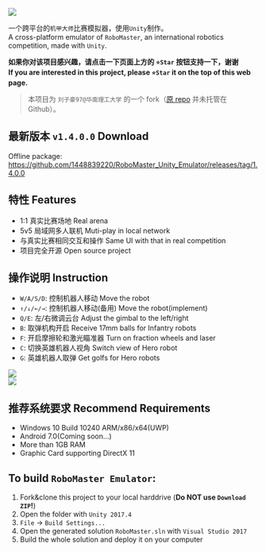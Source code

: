 ![](http://or110ndo3.bkt.clouddn.com/18-3-23/44973802.jpg)
    
一个跨平台的`机甲大师`比赛模拟器，使用`Unity`制作。      
A cross-platform emulator of `RoboMaster`, an international robotics competition, made with `Unity`.     

**如果你对该项目感兴趣，请点击一下页面上方的 `⭐Star` 按钮支持一下，谢谢**    
**If you are interested in this project, please `⭐Star` it on the top of this web page.**

> 本项目为 `刘子豪97@华南理工大学` 的一个 fork（[原 repo](http://bbs.robomaster.com/thread-6101-1-4.html) 并未托管在 Github）。

最新版本 `v1.4.0.0` Download
------------
Offline package: https://github.com/1448839220/RoboMaster_Unity_Emulator/releases/tag/1.4.0.0

特性 Features
-------------------------------
* 1:1 真实比赛场地 Real arena
* 5v5 局域网多人联机 Muti-play in local network
* 与真实比赛相同交互和操作 Same UI with that in real competition
* 项目完全开源 Open source project

操作说明 Instruction
-------------------------------
* `W/A/S/D`: 控制机器人移动 Move the robot
* `↑/↓/←/→`: 控制机器人移动(备用) Move the robot(implement)
* `Q/E`: 左/右微调云台 Adjust the gimbal to the left/right
* `B`: 取弹机构开启 Receive 17mm balls for Infantry robots
* `F`: 开启摩擦轮和激光瞄准器 Turn on fraction wheels and laser
* `C`: 切换英雄机器人视角 Switch view of Hero robot
* `G`: 英雄机器人取弹 Get golfs for Hero robots

![](http://or110ndo3.bkt.clouddn.com/18-3-23/16374214.jpg)    
![](http://or110ndo3.bkt.clouddn.com/18-3-23/40496656.jpg)

推荐系统要求 Recommend Requirements
-------------------------------
* Windows 10 Build 10240 ARM/x86/x64(UWP)
* Android 7.0(Coming soon...)
* More than 1GB RAM
* Graphic Card supporting DirectX 11

## To build `RoboMaster Emulator`:
 1. Fork&clone this project to your local harddrive (**Do NOT use `Download ZIP`!**)
 2. Open the folder with `Unity 2017.4`
 3. `File` -> `Build Settings...`
 4. Open the generated solution `RoboMaster.sln` with `Visual Studio 2017`
 5. Build the whole solution and deploy it on your computer
